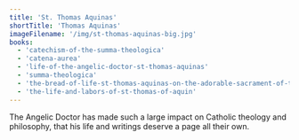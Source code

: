 ```yaml
---
title: 'St. Thomas Aquinas'
shortTitle: 'Thomas Aquinas'
imageFilename: '/img/st-thomas-aquinas-big.jpg'
books:
  - 'catechism-of-the-summa-theologica'
  - 'catena-aurea'
  - 'life-of-the-angelic-doctor-st-thomas-aquinas'
  - 'summa-theologica'
  - 'the-bread-of-life-st-thomas-aquinas-on-the-adorable-sacrament-of-the-altar'
  - 'the-life-and-labors-of-st-thomas-of-aquin'
---
```


The Angelic Doctor has made such a large impact on Catholic theology and philosophy, that his life and writings deserve a page all their own.
